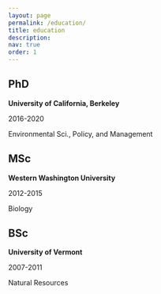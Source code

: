 ```yaml
---
layout: page
permalink: /education/
title: education
description:
nav: true
order: 1
---
```


## PhD

**University of California, Berkeley**
	
2016-2020 	

Environmental Sci., Policy, and Management

## MSc

**Western Washington University**

2012-2015 	 	

Biology

## BSc

**University of Vermont**	 	 	

2007-2011 		

Natural Resources

